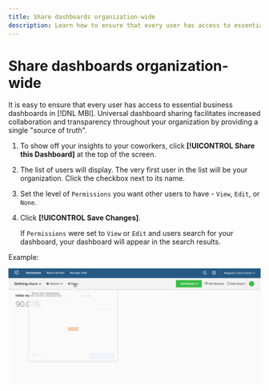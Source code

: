 ```yaml
---
title: Share dashboards organization-wide
description: Learn how to ensure that every user has access to essential business dashboards in [!DNL MBI].
---
```

# Share dashboards organization-wide

It is easy to ensure that every user has access to essential business dashboards in [!DNL MBI]. Universal dashboard sharing facilitates increased collaboration and transparency throughout your organization by providing a single "source of truth".

1. To show off your insights to your coworkers, click **[!UICONTROL Share this Dashboard]** at the top of the screen.

1. The list of users will display. The very first user in the list will be your organization. Click the checkbox next to its name.

1. Set the level of `Permissions` you want other users to have - `View`, `Edit`, or `None`.

1. Click **[!UICONTROL Save Changes]**.

   If `Permissions` were set to `View` or `Edit` and users search for your dashboard, your dashboard will appear in the search results.

Example:

![share dashboard](../../assets/share.gif)<!--{: width="675" height="311"}-->
